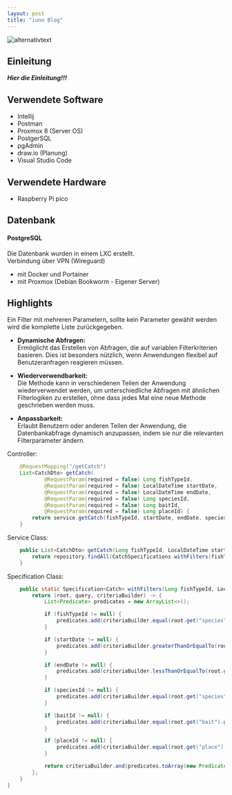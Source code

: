 ```yaml
---
layout: post
title: "iuno Blog"
---
```

![alternativtext](\pbl-blog\image\Banner.jpg)
## Einleitung
***Hier die Einleitung!!!***

## Verwendete Software
* Intellij
* Postman
* Proxmox 8 (Server OS)
* PostgerSQL
* pgAdmin
* draw.io (Planung)
* Visual Studio Code

## Verwendete Hardware
* Raspberry Pi pico





## Datenbank
#### PostgreSQL
Die Datenbank wurden in einem LXC erstellt.  
Verbindung über VPN (Wireguard)
* mit Docker und Portainer
* mit Proxmox (Debian Bookworm - Eigener Server)   

## Highlights
Ein Filter mit mehreren Parametern, sollte kein Parameter gewählt werden wird die komplette Liste zurückgegeben.

* **Dynamische Abfragen:**  
 Ermöglicht das Erstellen von Abfragen, die auf variablen Filterkriterien basieren. Dies ist besonders nützlich, wenn Anwendungen flexibel auf Benutzeranfragen reagieren müssen.

* **Wiederverwendbarkeit:**  
 Die Methode kann in verschiedenen Teilen der Anwendung wiederverwendet werden, um unterschiedliche Abfragen mit ähnlichen Filterlogiken zu erstellen, ohne dass jedes Mal eine neue Methode geschrieben werden muss.

* **Anpassbarkeit:**  
 Erlaubt Benutzern oder anderen Teilen der Anwendung, die Datenbankabfrage dynamisch anzupassen, indem sie nur die relevanten Filterparameter ändern.

  
Controller:
```java
    @RequestMapping("/getCatch")
    List<CatchDto> getCatch(
            @RequestParam(required = false) Long fishTypeId,
            @RequestParam(required = false) LocalDateTime startDate,
            @RequestParam(required = false) LocalDateTime endDate,
            @RequestParam(required = false) Long speciesId,
            @RequestParam(required = false) Long baitId,
            @RequestParam(required = false) Long placeId) {
        return service.getCatch(fishTypeId, startDate, endDate, speciesId, baitId, placeId);
    }
```

Service Class:
  
```java
    public List<CatchDto> getCatch(Long fishTypeId, LocalDateTime startDate, LocalDateTime endDate, Long speciesId, Long baitId, Long placeId) {
        return repository.findAll(CatchSpecifications.withFilters(fishTypeId, startDate, endDate, speciesId, baitId, placeId));
    }
```

Specification Class:

```java
    public static Specification<Catch> withFilters(Long fishTypeId, LocalDateTime startDate, LocalDateTime endDate, Long speciesId, Long baitId, Long placeId) {
        return (root, query, criteriaBuilder) -> {
            List<Predicate> predicates = new ArrayList<>();

            if (fishTypeId != null) {
                predicates.add(criteriaBuilder.equal(root.get("species").get("fishType").get("id"), fishTypeId));
            }

            if (startDate != null) {
                predicates.add(criteriaBuilder.greaterThanOrEqualTo(root.get("catchTime"), startDate));
            }

            if (endDate != null) {
                predicates.add(criteriaBuilder.lessThanOrEqualTo(root.get("catchTime"), endDate));
            }

            if (speciesId != null) {
                predicates.add(criteriaBuilder.equal(root.get("species").get("id"), speciesId));
            }

            if (baitId != null) {
                predicates.add(criteriaBuilder.equal(root.get("bait").get("id"), baitId));
            }

            if (placeId != null) {
                predicates.add(criteriaBuilder.equal(root.get("place").get("id"), placeId));
            }

            return criteriaBuilder.and(predicates.toArray(new Predicate[0]));
        };
    }
}
```
